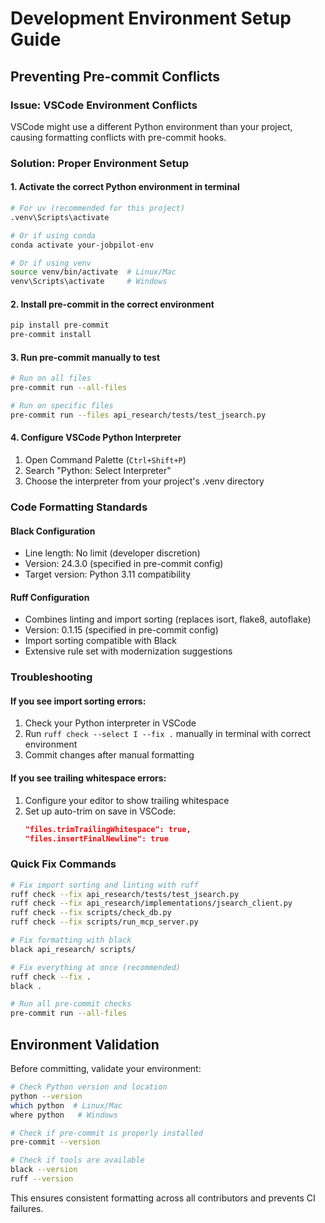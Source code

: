 # Development Environment Setup Guide

## Preventing Pre-commit Conflicts

### Issue: VSCode Environment Conflicts

VSCode might use a different Python environment than your project, causing formatting conflicts with pre-commit hooks.

### Solution: Proper Environment Setup

#### 1. Activate the correct Python environment in terminal

```bash
# For uv (recommended for this project)
.venv\Scripts\activate

# Or if using conda
conda activate your-jobpilot-env

# Or if using venv
source venv/bin/activate  # Linux/Mac
venv\Scripts\activate     # Windows
```

#### 2. Install pre-commit in the correct environment

```bash
pip install pre-commit
pre-commit install
```

#### 3. Run pre-commit manually to test

```bash
# Run on all files
pre-commit run --all-files

# Run on specific files
pre-commit run --files api_research/tests/test_jsearch.py
```

#### 4. Configure VSCode Python Interpreter

1. Open Command Palette (`Ctrl+Shift+P`)
2. Search "Python: Select Interpreter"
3. Choose the interpreter from your project's .venv directory

### Code Formatting Standards

#### Black Configuration

- Line length: No limit (developer discretion)
- Version: 24.3.0 (specified in pre-commit config)
- Target version: Python 3.11 compatibility

#### Ruff Configuration

- Combines linting and import sorting (replaces isort, flake8, autoflake)
- Version: 0.1.15 (specified in pre-commit config)
- Import sorting compatible with Black
- Extensive rule set with modernization suggestions

### Troubleshooting

#### If you see import sorting errors:

1. Check your Python interpreter in VSCode
2. Run `ruff check --select I --fix .` manually in terminal with correct environment
3. Commit changes after manual formatting

#### If you see trailing whitespace errors:

1. Configure your editor to show trailing whitespace
2. Set up auto-trim on save in VSCode:
   ```json
   "files.trimTrailingWhitespace": true,
   "files.insertFinalNewline": true
   ```

### Quick Fix Commands

```bash
# Fix import sorting and linting with ruff
ruff check --fix api_research/tests/test_jsearch.py
ruff check --fix api_research/implementations/jsearch_client.py
ruff check --fix scripts/check_db.py
ruff check --fix scripts/run_mcp_server.py

# Fix formatting with black
black api_research/ scripts/

# Fix everything at once (recommended)
ruff check --fix .
black .

# Run all pre-commit checks
pre-commit run --all-files
```

## Environment Validation

Before committing, validate your environment:

```bash
# Check Python version and location
python --version
which python  # Linux/Mac
where python   # Windows

# Check if pre-commit is properly installed
pre-commit --version

# Check if tools are available
black --version
ruff --version
```

This ensures consistent formatting across all contributors and prevents CI failures.
